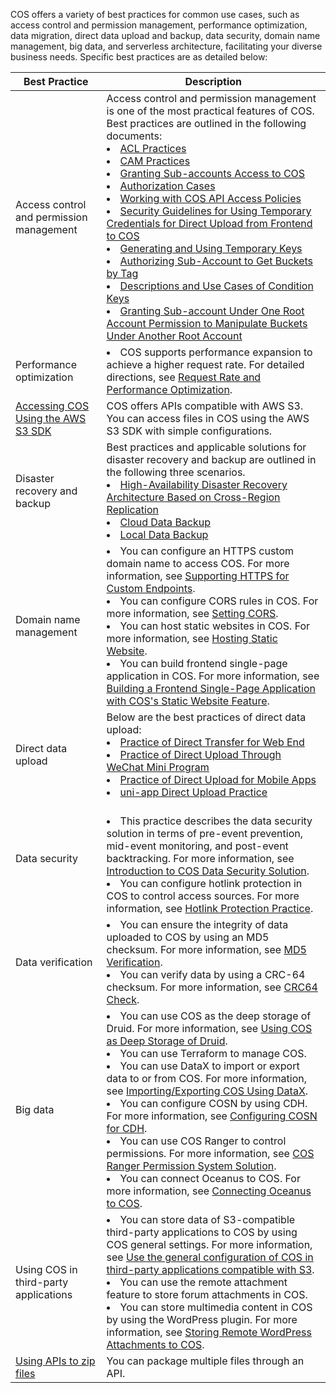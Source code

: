 COS offers a variety of best practices for common use cases, such as access control and permission management, performance optimization, data migration, direct data upload and backup, data security, domain name management, big data, and serverless architecture, facilitating your diverse business needs. Specific best practices are as detailed below:

| Best Practice                                                     | Description                                                         |
| ------------------------------------------------------------ | ------------------------------------------------------------ |
| Access control and permission management                                           | Access control and permission management is one of the most practical features of COS. Best practices are outlined in the following documents: <br><li>[ACL Practices](https://intl.cloud.tencent.com/document/product/436/12470)<br><li>[CAM Practices](https://intl.cloud.tencent.com/document/product/436/12469)<br><li>[Granting Sub-accounts Access to COS](https://intl.cloud.tencent.com/document/product/436/11714)<br><li>[Authorization Cases](https://intl.cloud.tencent.com/document/product/436/12514)<br><li>[Working with COS API Access Policies](https://intl.cloud.tencent.com/document/product/436/30580)<br><li>[Security Guidelines for Using Temporary Credentials for Direct Upload from Frontend to COS](https://intl.cloud.tencent.com/document/product/436/35265)<br><li>[Generating and Using Temporary Keys](https://intl.cloud.tencent.com/document/product/436/14048)<br><li>[Authorizing Sub-Account to Get Buckets by Tag](https://intl.cloud.tencent.com/document/product/436/30931)<br><li>[Descriptions and Use Cases of Condition Keys](https://intl.cloud.tencent.com/document/product/436/46206)<br><li>[Granting Sub-account Under One Root Account Permission to Manipulate Buckets Under Another Root Account](https://intl.cloud.tencent.com/document/product/436/32971) |
| Performance optimization  |<li>COS supports performance expansion to achieve a higher request rate. For detailed directions, see [Request Rate and Performance Optimization](https://intl.cloud.tencent.com/document/product/436/13653). |
| [Accessing COS Using the AWS S3 SDK](https://intl.cloud.tencent.com/document/product/436/32537) | COS offers APIs compatible with AWS S3. You can access files in COS using the AWS S3 SDK with simple configurations.|
| Disaster recovery and backup | Best practices and applicable solutions for disaster recovery and backup are outlined in the following three scenarios.<li>[High-Availability Disaster Recovery Architecture Based on Cross-Region Replication](https://intl.cloud.tencent.com/document/product/436/32535)<br><li>[Cloud Data Backup](https://intl.cloud.tencent.com/document/product/436/35263)<br><li>[Local Data Backup](https://intl.cloud.tencent.com/document/product/436/35264)  |
| Domain name management | <li>You can configure an HTTPS custom domain name to access COS. For more information, see [Supporting HTTPS for Custom Endpoints](https://intl.cloud.tencent.com/document/product/436/11142).<br><li>You can configure CORS rules in COS. For more information, see [Setting CORS](https://intl.cloud.tencent.com/document/product/436/11488).<br><li>You can host static websites in COS. For more information, see [Hosting Static Website](https://intl.cloud.tencent.com/document/product/436/9512).<br><li>You can build frontend single-page application in COS. For more information, see [Building a Frontend Single-Page Application with COS's Static Website Feature](https://intl.cloud.tencent.com/document/product/436/43860). |
| Direct data upload                                                 | Below are the best practices of direct data upload:<br><li>[Practice of Direct Transfer for Web End](https://intl.cloud.tencent.com/document/product/436/9067)<br><li>[Practice of Direct Upload Through WeChat Mini Program](https://intl.cloud.tencent.com/document/product/436/30934)<br><li>[Practice of Direct Upload for Mobile Apps](https://intl.cloud.tencent.com/document/product/436/30618)<br><li>[uni-app Direct Upload Practice](https://intl.cloud.tencent.com/document/product/436/46466) |
| Data security | <br><li>This practice describes the data security solution in terms of pre-event prevention, mid-event monitoring, and post-event backtracking. For more information, see [Introduction to COS Data Security Solution](https://intl.cloud.tencent.com/document/product/436/38853).<br><li>You can configure hotlink protection in COS to control access sources. For more information, see [Hotlink Protection Practice](https://intl.cloud.tencent.com/document/product/436/32466). |
| Data verification | <li>You can ensure the integrity of data uploaded to COS by using an MD5 checksum. For more information, see [MD5 Verification](https://intl.cloud.tencent.com/document/product/436/32467).<br><li>You can verify data by using a CRC-64 checksum. For more information, see [CRC64 Check](https://intl.cloud.tencent.com/document/product/436/34078). |
| Big data | <li>You can use COS as the deep storage of Druid. For more information, see [Using COS as Deep Storage of Druid](https://intl.cloud.tencent.com/document/product/436/18740).<br><li>You can use Terraform to manage COS.<br><li>You can use DataX to import or export data to or from COS. For more information, see [Importing/Exporting COS Using DataX](https://intl.cloud.tencent.com/document/product/436/36008).<br><li>You can configure COSN by using CDH. For more information, see [Configuring COSN for CDH](https://intl.cloud.tencent.com/document/product/436/37881).<br><li>You can use COS Ranger to control permissions. For more information, see [COS Ranger Permission System Solution](https://intl.cloud.tencent.com/document/product/436/39144).<br><li>You can connect Oceanus to COS. For more information, see [Connecting Oceanus to COS](https://intl.cloud.tencent.com/document/product/436/47422). |
| Using COS in third-party applications | <li>You can store data of S3-compatible third-party applications to COS by using COS general settings. For more information, see [Use the general configuration of COS in third-party applications compatible with S3](https://intl.cloud.tencent.com/document/product/436/34688).<br><li>You can use the remote attachment feature to store forum attachments in COS.<br><li>You can store multimedia content in COS by using the WordPress plugin. For more information, see [Storing Remote WordPress Attachments to COS](https://intl.cloud.tencent.com/document/product/436/34082).</li> |
| [Using APIs to zip files](https://intl.cloud.tencent.com/document/product/436/41619) | You can package multiple files through an API.   |
